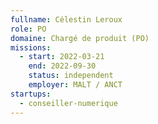 ```yaml
---
fullname: Célestin Leroux
role: PO
domaine: Chargé de produit (PO)
missions:
  - start: 2022-03-21
    end: 2022-09-30
    status: independent
    employer: MALT / ANCT
startups:
  - conseiller-numerique
---
```



